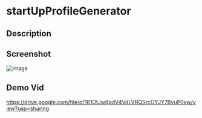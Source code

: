 # startUpProfileGenerator

## Description

## Screenshot

![image](https://user-images.githubusercontent.com/112663656/203467035-3bf02d4c-4b83-41cc-a032-6c7a7bad9061.png)


## Demo Vid

https://drive.google.com/file/d/181OtJw6pdV4VdLVRQSrcOYJY7BvuP0xw/view?usp=sharing
